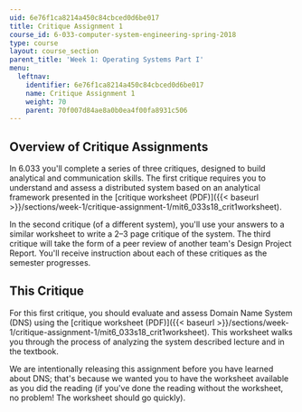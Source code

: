 ```yaml
---
uid: 6e76f1ca8214a450c84cbced0d6be017
title: Critique Assignment 1
course_id: 6-033-computer-system-engineering-spring-2018
type: course
layout: course_section
parent_title: 'Week 1: Operating Systems Part I'
menu:
  leftnav:
    identifier: 6e76f1ca8214a450c84cbced0d6be017
    name: Critique Assignment 1
    weight: 70
    parent: 70f007d84ae8a0b0ea4f00fa8931c506
---
```


Overview of Critique Assignments
--------------------------------

In 6.033 you'll complete a series of three critiques, designed to build analytical and communication skills. The first critique requires you to understand and assess a distributed system based on an analytical framework presented in the [critique worksheet (PDF)]({{< baseurl >}}/sections/week-1/critique-assignment-1/mit6_033s18_crit1worksheet).

In the second critique (of a different system), you'll use your answers to a similar worksheet to write a 2–3 page critique of the system. The third critique will take the form of a peer review of another team's Design Project Report. You'll receive instruction about each of these critiques as the semester progresses.

This Critique
-------------

For this first critique, you should evaluate and assess Domain Name System (DNS) using the [critique worksheet (PDF)]({{< baseurl >}}/sections/week-1/critique-assignment-1/mit6_033s18_crit1worksheet). This worksheet walks you through the process of analyzing the system described lecture and in the textbook.

We are intentionally releasing this assignment before you have learned about DNS; that's because we wanted you to have the worksheet available as you did the reading (if you've done the reading without the worksheet, no problem! The worksheet should go quickly).